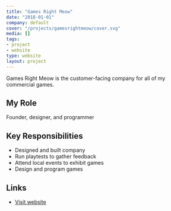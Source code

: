```yaml
---
title: "Games Right Meow"
date: "2018-01-01"
company: default
cover: "/projects/gamesrightmeow/cover.svg"
media: []
tags:
- project
- website
type: website
layout: project
---
```


Games Right Meow is the customer-facing company for all of my commercial games.

## My Role
Founder, designer, and programmer

## Key Responsibilities
* Designed and built company
* Run playtests to gather feedback
* Attend local events to exhibit games
* Design and program games

## Links
* [Visit website](http://gamesrightmeow.com)